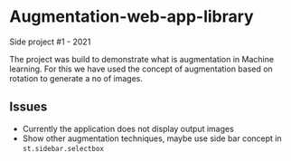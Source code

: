 # Augmentation-web-app-library

Side project #1 - 2021

The project was build to demonstrate what is augmentation in Machine learning. For this we have used the concept of 
augmentation based on rotation to generate a no of images.

## Issues

- Currently the application does not display output images
- Show other augmentation techniques, maybe use side bar concept in `st.sidebar.selectbox`
